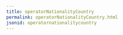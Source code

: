 ```yaml
---
title: operatorNationalityCountry
permalink: operatorNationalityCountry.html
jsonid: operatornationalitycountry
---
```

